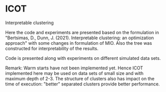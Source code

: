 # ICOT
Interpretable clustering

Here the code and experiments are presented based on the formulation in "Bertsimas, D., Dunn, J. (2021). Interpretable clustering: an optimization approach" with some changes in formulation of MIO. Also the tree was constructed for interpretability of the results.

Code is presented along with experiments on different simulated data sets. 

Remark:
Warm starts have not been implemented yet. Hence ICOT implemented here may be used on data sets of small size and with maximum depth of 2-3. The structure of clusters also has impact on the time of execution: "better" separated clusters provide better performance.
